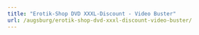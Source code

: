 ```yaml
---
title: "Erotik-Shop DVD XXXL-Discount - Video Buster"
url: /augsburg/erotik-shop-dvd-xxxl-discount-video-buster/
---
```

